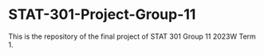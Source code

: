 # STAT-301-Project-Group-11
This is the repository of the final project of STAT 301 Group 11 2023W Term 1.
